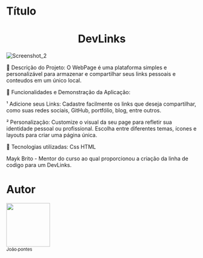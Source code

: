 
# Título 

<h1 align="center"> DevLinks </h1>

![Screenshot_2](https://github.com/jhzinm/Projeto1/assets/150977621/337e0adc-6807-48c1-bcad-cae565264617)



📌 Descrição do Projeto:
O WebPage é uma plataforma simples e personalizável para armazenar e compartilhar seus links pessoais e conteudos em um único local.

📌 Funcionalidades e Demonstração da Aplicação:

¹ Adicione seus Links: Cadastre facilmente os links que deseja compartilhar, como suas redes sociais, GitHub, portfólio, blog, entre outros.

² Personalização: Customize o visual da seu page para refletir sua identidade pessoal ou profissional. Escolha entre diferentes temas, ícones e layouts para criar uma página única.


📌 Tecnologias utilizadas:
Css
HTML

Mayk Brito - Mentor do curso ao qual proporcionou a criação da linha de codigo para um DevLinks.


# Autor
 [<img src="https://avatars.githubusercontent.com/u/150977621?s=400&u=a0ecf6bbd0b9d6de4c3443c76315412338e19521&v=4" width=115><br><sub>João pontes</sub>](https://github.com/jhzinm) 
